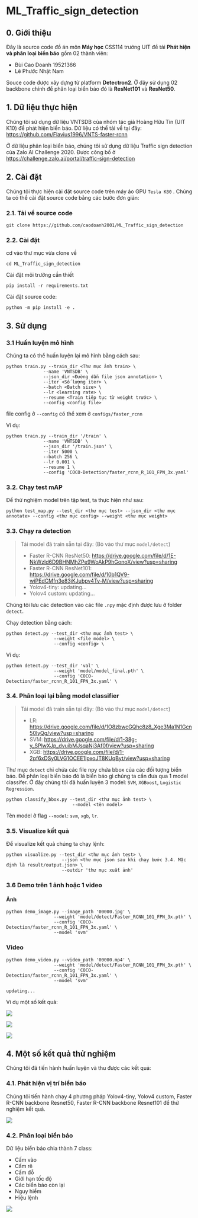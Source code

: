 # ML_Traffic_sign_detection

## 0. Giới thiệu

Đây là source code đồ án môn <b>Máy học</b> CSS114 trường UIT đề tài <b>Phát hiện và phân loại biển báo</b> gồm 02 thành viên:
- Bùi Cao Doanh 19521366
- Lê Phước Nhật Nam

Souce code được xây dựng từ platform <b>Detectron2</b>. Ở đây sử dụng 02 backbone chính để phân loại biển báo đó là <b>ResNet101</b> và <b>ResNet50</b>.

## 1. Dữ liệu thực hiện

Chúng tôi sử dụng dữ liệu VNTSDB của nhóm tác giả Hoàng Hữu Tín (UIT K10) để phát hiện biển báo. Dữ liệu có thể tải về tại đây: https://github.com/Flavius1996/VNTS-faster-rcnn

Ở dữ liệu phân loại biển báo, chúng tôi sử dụng dữ liệu Traffic sign detection của Zalo AI Challenge 2020. Được công bố ở https://challenge.zalo.ai/portal/traffic-sign-detection

## 2. Cài đặt

Chúng tôi thực hiện cài đặt source code trên máy ảo GPU `Tesla K80` . Chúng ta có thể cài đặt source code bằng các bước đơn giản:

### 2.1. Tải về source code

```
git clone https://github.com/caodoanh2001/ML_Traffic_sign_detection
```

### 2.2. Cài đặt
cd vào thư mục vừa clone về
```
cd ML_Traffic_sign_detection
```
Cài đặt môi trường cần thiết
```
pip install -r requirements.txt
```
Cài đặt source code:
```
python -m pip install -e .
```
## 3. Sử dụng

### 3.1 Huấn luyện mô hình

Chúng ta có thể huấn luyện lại mô hình bằng cách sau:

```
python train.py --train_dir <Thư mục ảnh train> \
              --name 'VNTSDB' \
              --json_dir <Đường dẫn file json annotation> \
              --iter <Số lượng iter> \
              --batch <Batch size> \
              --lr <learning rate> \
              --resume <Train tiêp tục từ weight trước> \
              --config <config file>
```

file config ở `--config` có thể xem ở `configs/faster_rcnn`

Ví dụ:

```
python train.py --train_dir '/train' \
              --name 'VNTSDB' \
              --json_dir '/train.json' \
              --iter 5000 \
              --batch 256 \
              --lr 0.001 \
              --resume 1 \
              --config 'COCO-Detection/faster_rcnn_R_101_FPN_3x.yaml'
```

### 3.2. Chạy test mAP

Để thử nghiệm model trên tập test, ta thực hiện như sau:

```
python test_map.py --test_dir <thư mục test> --json_dir <thư mục annotate> --config <thư mục config> --weight <thư mục weight>
```

### 3.3. Chạy ra detection

> Tải model đã train sẵn tại đây: (Bỏ vào thư mục `model/detect`)
> - Faster R-CNN ResNet50: https://drive.google.com/file/d/1E-NkWzld6D9BHNMhZPe9WoAkP9hGonoX/view?usp=sharing
> - Faster R-CNN ResNet101: https://drive.google.com/file/d/10b1QV9-wiPEdCMfn3e83jKJubpv4Tv-M/view?usp=sharing
> - Yolov4-tiny: updating...
> - Yolov4 custom: updating...

Chúng tôi lưu các detection vào các file `.npy` mặc định được lưu ở folder `detect`.

Chạy detection bằng cách:
```
python detect.py --test_dir <thư mục ảnh test> \
                  --weight <file model> \
                  --config <config> \
```
Ví dụ:

```
python detect.py --test_dir 'val' \
                  --weight 'model/model_final.pth' \
                  --config 'COCO-Detection/faster_rcnn_R_101_FPN_3x.yaml' \
```
### 3.4. Phân loại lại bằng model classifier

> Tải model đã train sẵn tại đây: (Bỏ vào thư mục `model/detect`)
> - LR: https://drive.google.com/file/d/1O8zbwcGQhc8z8_Xge3Ma1N1Gcn50lyQg/view?usp=sharing
> - SVM: https://drive.google.com/file/d/1-38g-y_SPlwXJp_dvuibMJsqaNj3Af0f/view?usp=sharing
> - XGB: https://drive.google.com/file/d/1-2pf6xDSy0LVG1OCEE1IpxoJT8KUqByt/view?usp=sharing

Thư mục `detect` chỉ chứa các file npy chứa bbox của các đối tượng biển báo. Để phân loại biển báo đó là biển báo gì chúng ta cần đưa qua 1 model classifer. Ở đây chúng tôi đã huấn luyện 3 model: `SVM`, `XGBoost`, `Logistic Regression`.

```
python classify_bbox.py --test_dir <thư mục ảnh test> \
                         --model <tên model>
```
Tên model ở flag `--model`: `svm`, `xgb`, `lr`.

### 3.5. Visualize kết quả

Để visualize kết quả chúng ta chạy lệnh:

```
python visualize.py --test_dir <thư mục ảnh test> \
                     --json <thư mục json sau khi chạy bước 3.4. Mặc định là result/output.json> \
                     --outdir 'thư mục xuất ảnh'
```

### 3.6 Demo trên 1 ảnh hoặc 1 video

#### Ảnh

```
python demo_image.py --image_path '00000.jpg' \
                  --weight 'model/detect/Faster_RCNN_101_FPN_3x.pth' \
                  --config 'COCO-Detection/faster_rcnn_R_101_FPN_3x.yaml' \
                  --model 'svm'
```

### Video

```
python demo_video.py --video_path '00000.mp4' \
                  --weight 'model/detect/Faster_RCNN_101_FPN_3x.pth' \
                  --config 'COCO-Detection/faster_rcnn_R_101_FPN_3x.yaml' \
                  --model 'svm'
```

```
updating...
```

Ví dụ một số kết quả:

![](https://i.imgur.com/l4eTvYT.jpg)

![](https://i.imgur.com/16nAD76.jpg)

![](https://i.imgur.com/xX58uUa.jpg)

## 4. Một số kết quả thử nghiệm

Chúng tôi đã tiến hành huấn luyện và thu được các kết quả:

### 4.1. Phát hiện vị trí biển báo

Chúng tôi tiến hành chạy 4 phương pháp Yolov4-tiny, Yolov4 custom, Faster R-CNN backbone Resnet50, Faster R-CNN backbone Resnet101 để thử nghiệm kết quả.

![](https://i.imgur.com/5CuUlZS.png)

### 4.2. Phân loại biển báo

Dữ liệu biển báo chia thành 7 class:
- Cấm vào
- Cấm rẽ
- Cấm đỗ
- Giới hạn tốc độ
- Các biển báo còn lại
- Nguy hiểm
- Hiệu lệnh

![](https://i.imgur.com/fjhI9Ls.png)
